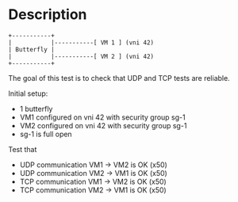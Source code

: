 # Description

```
+-----------+
|           |-----------[ VM 1 ] (vni 42)
| Butterfly |
|           |-----------[ VM 2 ] (vni 42)
+-----------+

```

The goal of this test is to check that UDP and TCP tests are reliable.

Initial setup:
- 1 butterfly
- VM1 configured on vni 42 with security group sg-1
- VM2 configured on vni 42 with security group sg-1
- sg-1 is full open

Test that
- UDP communication VM1 -> VM2 is OK (x50)
- UDP communication VM2 -> VM1 is OK (x50)
- TCP communication VM1 -> VM2 is OK (x50)
- TCP communication VM2 -> VM1 is OK (x50)
